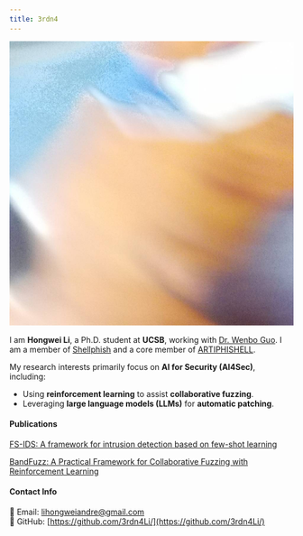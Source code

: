```yaml
---
title: 3rdn4
---
```

![3rdn4](/images/hongwei.jpg)

I am **Hongwei Li**, a Ph.D. student at **UCSB**, working with [Dr. Wenbo Guo](https://cs.ucsb.edu/people/faculty/wenbo-guo). I am a member of [Shellphish](http://shellphish.net/) and a core member of [ARTIPHISHELL](https://shellphish.net/aixcc/index.html). 

My research interests primarily focus on **AI for Security (AI4Sec)**, including:
- Using **reinforcement learning** to assist **collaborative fuzzing**.
- Leveraging **large language models (LLMs)** for **automatic patching**.

#### Publications

[FS-IDS: A framework for intrusion detection based on few-shot learning](https://www.sciencedirect.com/science/article/pii/S0167404822002929)

[BandFuzz: A Practical Framework for Collaborative Fuzzing with Reinforcement Learning](https://dl.acm.org/doi/abs/10.1145/3643659.3648563)

#### Contact Info
📧 Email: [lihongweiandre@gmail.com](mailto:lihongweiandre@gmail.com)  
🐙 GitHub: [https://github.com/3rdn4Li/](https://github.com/3rdn4Li/)  